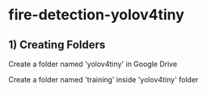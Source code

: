 # fire-detection-yolov4tiny


## 1) Creating Folders
Create a folder named 'yolov4tiny' in Google Drive 

Create a folder named 'training' inside 'yolov4tiny' folder
